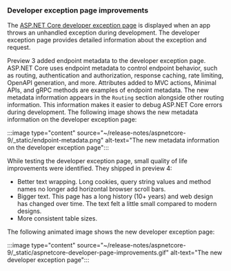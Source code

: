 ### Developer exception page improvements

The [ASP.NET Core developer exception page](xref:fundamentals/error-handling#developer-exception-page) is displayed when an app throws an unhandled exception during development. The developer exception page provides detailed information about the exception and request.

Preview 3 added endpoint metadata to the developer exception page. ASP.NET Core uses endpoint metadata to control endpoint behavior, such as routing, authentication and authorization, response caching, rate limiting, OpenAPI generation, and more. Attributes added to MVC actions, Minimal APIs, and gRPC methods are examples of endpoint metadata. The new metadata information appears in the `Routing` section alongside other routing information. This information makes it easier to debug ASP.NET Core errors during development. The following image shows the new metadata information on the developer exception page:

:::image type="content" source="~/release-notes/aspnetcore-9/_static/endpoint-metadata.png" alt-text="The new metadata information on the developer exception page":::

While testing the developer exception page, small quality of life improvements were identified. They shipped in preview 4:

* Better text wrapping. Long cookies, query string values and method names no longer add horizontal browser scroll bars.
* Bigger text. This page has a long history (10+ years) and web design has changed over time. The text felt a little small compared to modern designs.
* More consistent table sizes.

The following animated image shows the new developer exception page:

:::image type="content" source="~/release-notes/aspnetcore-9/_static/aspnetcore-developer-page-improvements.gif" alt-text="The new developer exception page":::
